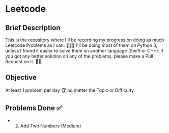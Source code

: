 # Leetcode

## Brief Description
This is the repository where I'll be recording my progress on doing as much Leetcode Problems as I can. 👨🏽‍💻
I'll be doing most of them on Python 3, unless I found it easier to solve them on another language (Swift or C++).
If you got any better solution on any of the problems, please make a Pull Request on it. 🙌🏽

## Objective
At least 1 problem per day 🏆 no matter the Topic or Difficulty. 

## Problems Done ✅
- 2. Add Two Numbers (Medium)
